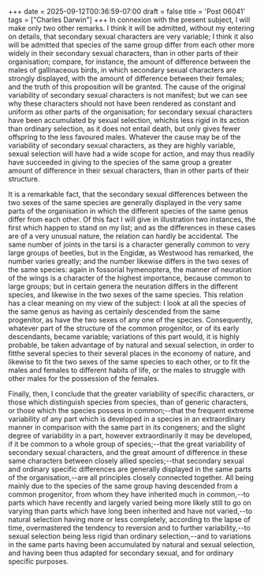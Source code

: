 +++
date = 2025-09-12T00:36:59-07:00
draft = false
title = 'Post 06041'
tags = ["Charles Darwin"]
+++
In connexion with the present subject, I will make only two other remarks. I think it will be admitted, without my entering on details, that secondary sexual characters are very variable; I think it also will be admitted that species of the same group differ from each other more widely in their secondary sexual characters, than in other parts of their organisation; compare, for instance, the amount of difference between the males of gallinaceous birds, in which secondary sexual characters are strongly displayed, with the amount of difference between their females; and the truth of this proposition will be granted. The cause of the original variability of secondary sexual characters is not manifest; but we can see why these characters should not have been rendered as constant and uniform as other parts of the organisation; for secondary sexual characters have been accumulated by sexual selection, whichis less rigid in its action than ordinary selection, as it does not entail death, but only gives fewer offspring to the less favoured males. Whatever the cause may be of the variability of secondary sexual characters, as they are highly variable, sexual selection will have had a wide scope for action, and may thus readily have succeeded in giving to the species of the same group a greater amount of difference in their sexual characters, than in other parts of their structure.

It is a remarkable fact, that the secondary sexual differences between the two sexes of the same species are generally displayed in the very same parts of the organisation in which the different species of the same genus differ from each other. Of this fact I will give in illustration two instances, the first which happen to stand on my list; and as the differences in these cases are of a very unusual nature, the relation can hardly be accidental. The same number of joints in the tarsi is a character generally common to very large groups of beetles, but in the Engidæ, as Westwood has remarked, the number varies greatly; and the number likewise differs in the two sexes of the same species: again in fossorial hymenoptera, the manner of neuration of the wings is a character of the highest importance, because common to large groups; but in certain genera the neuration differs in the different species, and likewise in the two sexes of the same species. This relation has a clear meaning on my view of the subject: I look at all the species of the same genus as having as certainly descended from the same progenitor, as have the two sexes of any one of the species. Consequently, whatever part of the structure of the common progenitor, or of its early descendants, became variable; variations of this part would, it is highly probable, be taken advantage of by natural and sexual selection, in order to fitthe several species to their several places in the economy of nature, and likewise to fit the two sexes of the same species to each other, or to fit the males and females to different habits of life, or the males to struggle with other males for the possession of the females.

Finally, then, I conclude that the greater variability of specific characters, or those which distinguish species from species, than of generic characters, or those which the species possess in common;--that the frequent extreme variability of any part which is developed in a species in an extraordinary manner in comparison with the same part in its congeners; and the slight degree of variability in a part, however extraordinarily it may be developed, if it be common to a whole group of species;--that the great variability of secondary sexual characters, and the great amount of difference in these same characters between closely allied species;--that secondary sexual and ordinary specific differences are generally displayed in the same parts of the organisation,--are all principles closely connected together. All being mainly due to the species of the same group having descended from a common progenitor, from whom they have inherited much in common,--to parts which have recently and largely varied being more likely still to go on varying than parts which have long been inherited and have not varied,--to natural selection having more or less completely, according to the lapse of time, overmastered the tendency to reversion and to further variability,--to sexual selection being less rigid than ordinary selection,--and to variations in the same parts having been accumulated by natural and sexual selection, and having been thus adapted for secondary sexual, and for ordinary specific purposes.
